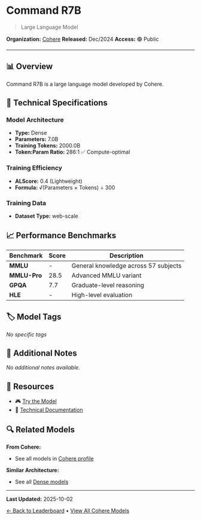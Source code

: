 # Command R7B

> Large Language Model

**Organization:** [Cohere](../../labs/cohere.md)
**Released:** Dec/2024
**Access:** 🟢 Public

---

## 📊 Overview

Command R7B is a large language model developed by Cohere.

## 🔧 Technical Specifications

### Model Architecture
- **Type:** Dense
- **Parameters:** 7.0B
- **Training Tokens:** 2000.0B
- **Token:Param Ratio:** 286:1 ✅ Compute-optimal

### Training Efficiency
- **ALScore:** 0.4 (Lightweight)
- **Formula:** √(Parameters × Tokens) ÷ 300

### Training Data
- **Dataset Type:** web-scale

## 📈 Performance Benchmarks

| Benchmark | Score | Description |
|-----------|-------|-------------|
| **MMLU** | - | General knowledge across 57 subjects |
| **MMLU-Pro** | 28.5 | Advanced MMLU variant |
| **GPQA** | 7.7 | Graduate-level reasoning |
| **HLE** | - | High-level evaluation |

## 🏷️ Model Tags

_No specific tags_

## 📝 Additional Notes

_No additional notes available._

## 🔗 Resources

- 🎮 [Try the Model](https://cohereforai-c4ai-command.hf.space/models/command-r7b-12-2024)
- 📄 [Technical Documentation](https://huggingface.co/CohereForAI/c4ai-command-r7b-12-2024)

## 🔍 Related Models

**From Cohere:**
- See all models in [Cohere profile](../../labs/cohere.md)

**Similar Architecture:**
- See all [Dense models](../../architectures/dense.md)

---

**Last Updated:** 2025-10-02

[← Back to Leaderboard](../../README.md) • [View All Cohere Models](../../labs/cohere.md)
